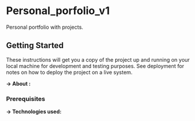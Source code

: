 # Personal_porfolio_v1

Personal portfolio with projects.

## Getting Started

These instructions will get you a copy of the project up and running on your local machine for development and testing purposes. See deployment for notes on how to deploy the project on a live system.

<b>-> About : </b> 

### Prerequisites

<b>-> Technologies used: </b> 
